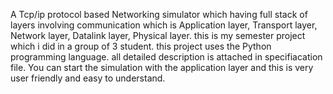 A Tcp/ip protocol based Networking simulator which having full stack of layers involving communication which is Application layer, Transport layer, Network layer, Datalink layer, Physical layer. 
this is my semester project which i did in a group of 3 student.
this project uses the Python programming language.
all detailed description is attached in specifiacation file.
You can start the simulation with the application layer and this is very user friendly and easy to understand.
